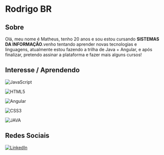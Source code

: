# Rodrigo BR

## Sobre

Olá, meu nome é Matheus, tenho 20 anos e sou estou cursando **SISTEMAS DA INFORMAÇÂO**.venho tentando aprender novas tecnologias e linguagens, atualmente estou fazendo a trilha de Java + Angular, e após finalizar, pretendo assinar a plataforma e fazer mais alguns cursos!

## Interesse / Aprendendo

![JavaScript](https://img.shields.io/badge/JavaScript-000?style=for-the-badge&logo=javascript)

![HTML5](https://img.shields.io/badge/HTML5-000?style=for-the-badge&logo=html5)

![Angular](https://img.shields.io/badge/Angular-DD0031?style=for-the-badge&logo=angular&logoColor=white)

![CSS3](https://img.shields.io/badge/CSS3-000?style=for-the-badge&logo=css3&logoColor=264CE4)

![JAVA](https://img.shields.io/badge/Java-ED8B00?style=for-the-badge&logo=openjdk&logoColor=white)


## Redes Sociais


[![LinkedIn](https://img.shields.io/badge/LinkedIn-000?style=for-the-badge&logo=linkedin&logoColor=0E76A8)](https://www.linkedin.com/in/matheus-f-lima/)

